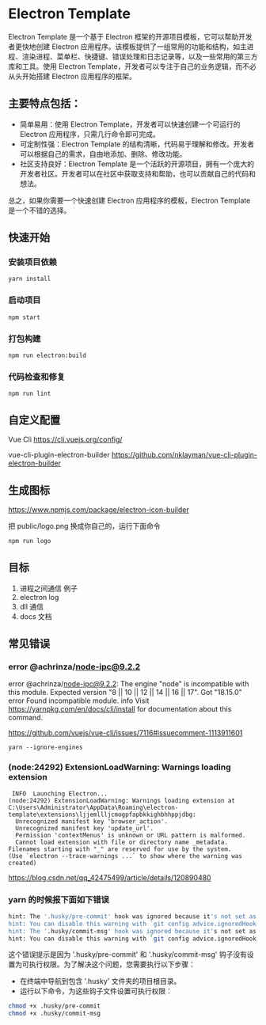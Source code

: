 # Electron Template

Electron Template 是一个基于 Electron 框架的开源项目模板，它可以帮助开发者更快地创建 Electron 应用程序。该模板提供了一组常用的功能和结构，如主进程、渲染进程、菜单栏、快捷键、错误处理和日志记录等，以及一些常用的第三方库和工具。使用 Electron Template，开发者可以专注于自己的业务逻辑，而不必从头开始搭建 Electron 应用程序的框架。

## 主要特点包括：

- 简单易用：使用 Electron Template，开发者可以快速创建一个可运行的 Electron 应用程序，只需几行命令即可完成。
- 可定制性强：Electron Template 的结构清晰，代码易于理解和修改。开发者可以根据自己的需求，自由地添加、删除、修改功能。
- 社区支持良好：Electron Template 是一个活跃的开源项目，拥有一个庞大的开发者社区。开发者可以在社区中获取支持和帮助，也可以贡献自己的代码和想法。

总之，如果你需要一个快速创建 Electron 应用程序的模板，Electron Template 是一个不错的选择。

## 快速开始

### 安装项目依赖

```
yarn install
```

### 启动项目

```
npm start
```

### 打包构建

```
npm run electron:build
```

### 代码检查和修复

```
npm run lint
```

## 自定义配置

Vue Cli https://cli.vuejs.org/config/

vue-cli-plugin-electron-builder https://github.com/nklayman/vue-cli-plugin-electron-builder

## 生成图标

https://www.npmjs.com/package/electron-icon-builder

把 public/logo.png 换成你自己的，运行下面命令

```bash
npm run logo
```

## 目标

1. 进程之间通信 例子
2. electron log
3. dll 通信
4. docs 文档

## 常见错误

### error @achrinza/node-ipc@9.2.2

error @achrinza/node-ipc@9.2.2: The engine "node" is incompatible with this module. Expected version "8 || 10 || 12 || 14 || 16 || 17". Got "18.15.0"
error Found incompatible module.
info Visit https://yarnpkg.com/en/docs/cli/install for documentation about this command.

https://github.com/vuejs/vue-cli/issues/7116#issuecomment-1113911601

```
yarn --ignore-engines
```

### (node:24292) ExtensionLoadWarning: Warnings loading extension

```
 INFO  Launching Electron...
(node:24292) ExtensionLoadWarning: Warnings loading extension at C:\Users\Administrator\AppData\Roaming\electron-template\extensions\ljjemllljcmogpfapbkkighbhhppjdbg:
  Unrecognized manifest key 'browser_action'.
  Unrecognized manifest key 'update_url'.
  Permission 'contextMenus' is unknown or URL pattern is malformed.
  Cannot load extension with file or directory name _metadata. Filenames starting with "_" are reserved for use by the system.
(Use `electron --trace-warnings ...` to show where the warning was created)
```

https://blog.csdn.net/qq_42475499/article/details/120890480

### yarn 的时候报下面如下错误

```bash
hint: The '.husky/pre-commit' hook was ignored because it's not set as executable.
hint: You can disable this warning with `git config advice.ignoredHook false`.
hint: The '.husky/commit-msg' hook was ignored because it's not set as executable.
hint: You can disable this warning with `git config advice.ignoredHook false`.
```

这个错误提示是因为 '.husky/pre-commit' 和 '.husky/commit-msg' 钩子没有设置为可执行权限。为了解决这个问题，您需要执行以下步骤：

- 在终端中导航到包含 '.husky' 文件夹的项目根目录。
- 运行以下命令，为这些钩子文件设置可执行权限：

```bash
chmod +x .husky/pre-commit
chmod +x .husky/commit-msg
```

